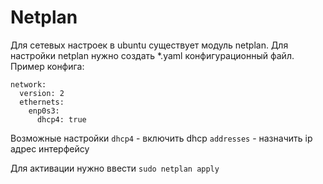 # Netplan
Для сетевых настроек в ubuntu существует модуль netplan. Для настройки netplan нужно создать \*.yaml конфигурационный файл.
Пример конфига:
```
network:
  version: 2
  ethernets:
    enp0s3:
	  dhcp4: true
```

Возможные настройки
```dhcp4``` - включить dhcp
```addresses``` - назначить ip адрес интерфейсу

Для активации нужно ввести ```sudo netplan apply```
